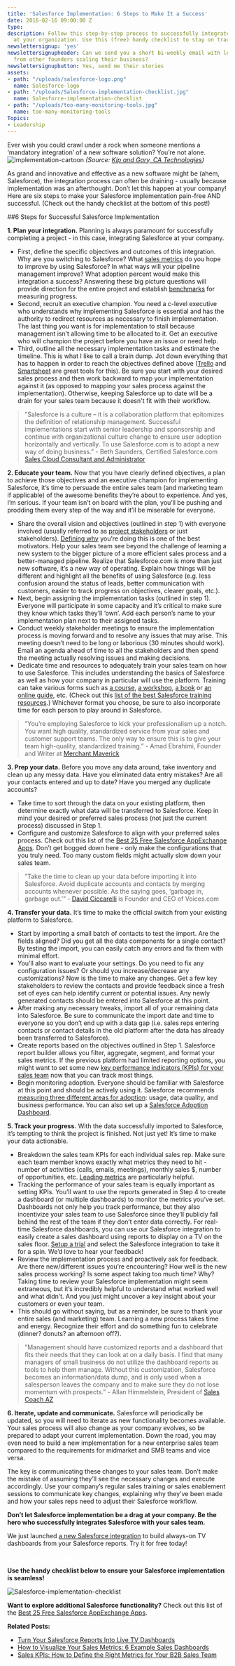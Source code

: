 ```yaml
---
title: 'Salesforce Implementation: 6 Steps to Make It a Success'
date: 2016-02-16 09:00:00 Z
type: 
description: Follow this step-by-step process to successfully integrate Salesforce
  at your organization. Use this (free) handy checklist to stay on track!
newslettersignup: 'yes'
newslettersignupheader: Can we send you a short bi-weekly email with lessons learned
  from other founders scaling their business?
newslettersignupbutton: Yes, send me their stories
assets:
- path: "/uploads/salesforce-logo.png"
  name: Salesforce-logo
- path: "/uploads/Salesforce-implementation-checklist.jpg"
  name: Salesforce-implementation-checklist
- path: "/uploads/too-many-monitoring-tools.jpg"
  name: too-many-monitoring-tools
Topics:
- Leadership
---
```


Ever wish you could crawl under a rock when someone mentions a ‘mandatory integration’ of a new software solution? You’re not alone. 
![implementation-cartoon](/uploads/too-many-monitoring-tools.jpg)
*(Source: [Kip and Gary, CA Technologies](http://www.ca.com/us/itcomics.aspx))*

As grand and innovative and effective as a new software might be (ahem, Salesforce), the integration process can often be draining - usually because implementation was an afterthought. Don’t let this happen at your company! Here are six steps to make your Salesforce implementation pain-free AND successful. (Check out the handy checklist at the bottom of this post!)  

##6 Steps for Successful Salesforce Implementation

**1. Plan your integration.** Planning is always paramount for successfully completing a project - in this case, integrating Salesforce at your company.
- First, define the specific objectives and outcomes of this integration. Why are you switching to Salesforce? What [sales metrics](https://www.geckoboard.com/learn/kpi-examples/sales-kpis/) do you hope to improve by using Salesforce? In what ways will your pipeline management improve? What adoption percent would make this integration a success? Answering these big picture questions will provide direction for the entire project and establish [benchmarks](https://www.geckoboard.com/blog/benchmarks-how-to-set-challenging-but-realistic-business-goals) for measuring progress.
- Second, recruit an executive champion. You need a c-level executive who understands why implementing Salesforce is essential and has the authority to redirect resources as necessary to finish implementation. The last thing you want is for implementation to stall because management isn’t allowing time to be allocated to it. Get an executive who will champion the project before you have an issue or need help.
- Third, outline all the necessary implementation tasks and estimate the timeline. This is what I like to call a brain dump. Jot down everything that has to happen in order to reach the objectives defined above (<a href="https://trello.com/" target="_blank">Trello</a> and <a href="https://www.smartsheet.com/a" target="_blank">Smartsheet</a> are great tools for this). Be sure you start with your desired sales process and then work backward to map your implementation against it (as opposed to mapping your sales process against the implementation). Otherwise, keeping Salesforce up to date will be a drain for your sales team because it doesn't fit with their workflow. 

>”Salesforce is a culture – it is a collaboration platform that epitomizes the definition of relationship management. Successful implementations start with senior leadership and sponsorship and continue with organizational culture change to ensure user adoption horizontally and vertically. To use Salesforce.com is to adopt a new way of doing business.” - Beth Saunders, Certified Salesforce.com <a href="http://www.bethsaundersconsulting.com/" target="_blank">Sales Cloud Consultant and Administrator</a>

**2. Educate your team.** Now that you have clearly defined objectives, a plan to achieve those objectives and an executive champion for implementing Salesforce, it’s time to persuade the entire sales team (and marketing team if applicable) of the awesome benefits they’re about to experience. And yes, I’m serious. If your team isn’t on board with the plan, you’ll be pushing and prodding them every step of the way and it’ll be miserable for everyone. 
- Share the overall vision and objectives (outlined in step 1) with everyone involved (usually referred to as <a href="https://en.wikipedia.org/wiki/Project_stakeholder" target="_blank">project stakeholders</a> or just stakeholders). <a href="https://www.geckoboard.com/blog/4-ways-data-can-help-motivate-your-sales-team/" target="_blank">Defining why</a> you’re doing this is one of the best motivators. Help your sales team see beyond the challenge of learning a new system to the bigger picture of a more efficient sales process and a better-managed pipeline. Realize that Salesforce.com is more than just new software, it’s a new way of operating. Explain how things will be different and highlight all the benefits of using Salesforce (e.g. less confusion around the status of leads, better communication with customers, easier to track progress on objectives, clearer goals, etc.). 
- Next, begin assigning the implementation tasks (outlined in step 1). Everyone will participate in some capacity and it’s critical to make sure they know which tasks they’ll ‘own’. Add each person’s name to your implementation plan next to their assigned tasks.
- Conduct weekly stakeholder meetings to ensure the implementation process is moving forward and to resolve any issues that may arise. This meeting doesn’t need to be long or laborious (30 minutes should work). Email an agenda ahead of time to all the stakeholders and then spend the meeting actually resolving issues and making decisions.
- Dedicate time and resources to adequately train your sales team on how to use Salesforce. This includes understanding the basics of Salesforce as well as how your company in particular will use the platform. Training can take various forms such as <a href="https://help.salesforce.com/HTTrainingCourseDetail?id=a2330000000Pqnj" target="_blank">a course</a>, <a href="http://opfocus.com/solutions/training/" target="_blank">a workshop</a>, <a href="http://www.amazon.com/Salesforce-com-Dummies-Tom-Wong/dp/1118822145/ref=sr_1_1?s=books&ie=UTF8&qid=1455291931&sr=1-1&keywords=salesforce" target="_blank">a book</a> or <a href="http://resources.docs.salesforce.com/200/7/en-us/sfdc/pdf/sf.pdf" target="_blank">an online guide</a>, etc. (Check out this [list of the best Salesforce training resources](https://www.geckoboard.com/blog/19-best-training-resources-to-learn-salesforce).) Whichever format you choose, be sure to also incorporate time for each person to play around in Salesforce. 

>”You’re employing Salesforce to kick your professionalism up a notch. You want high quality, standardized service from your sales and customer support teams. The only way to ensure this is to give your team high-quality, standardized training.” - Amad Ebrahimi, Founder and Writer at <a href="http://www.merchantmaverick.com/" target="_blank">Merchant Maverick</a>

**3. Prep your data.** Before you move any data around, take inventory and clean up any messy data. Have you eliminated data entry mistakes? Are all your contacts entered and up to date? Have you merged any duplicate accounts? 
- Take time to sort through the data on your existing platform, then determine exactly what data will be transferred to Salesforce. Keep in mind your desired or preferred sales process (not just the current process) discussed in Step 1.
- Configure and customize Salesforce to align with your preferred sales process. Check out this list of the <a href="https://www.geckoboard.com/blog/best-25-free-salesforce-appexchange-apps-by-category" target="_blank">Best 25 Free Salesforce AppExchange Apps</a>. Don’t get bogged down here - only make the configurations that you truly need. Too many custom fields might actually slow down your sales team.

>”Take the time to clean up your data before importing it into Salesforce.
Avoid duplicate accounts and contacts by merging accounts whenever possible. As the saying goes, ‘garbage in, garbage out.’” - <a href="https://twitter.com/davidciccarelli" target="_blank">David Ciccarelli</a> is Founder and CEO of Voices.com

**4. Transfer your data.** It’s time to make the official switch from your existing platform to Salesforce.
- Start by importing a small batch of contacts to test the import. Are the fields aligned? Did you get all the data components for a single contact? By testing the import, you can easily catch any errors and fix them with minimal effort.
- You’ll also want to evaluate your settings. Do you need to fix any configuration issues? Or should you increase/decrease any customizations? Now is the time to make any changes. Get a few key stakeholders to review the contacts and provide feedback since a fresh set of eyes can help identify current or potential issues. Any newly generated contacts should be entered into Salesforce at this point.
- After making any necessary tweaks, import all of your remaining data into Salesforce. Be sure to communicate the import date and time to everyone so you don’t end up with a data gap (i.e. sales reps entering contacts or contact details in the old platform after the data has already been transferred to Salesforce).
- Create reports based on the objectives outlined in Step 1. Salesforce report builder allows you filter, aggregate, segment, and format your sales metrics. If the previous platform had limited reporting options, you might want to set some new <a href="https://www.geckoboard.com/blog/sales-kpis-how-to-define-the-right-metrics-for-your-b2b-sales-team/" target="_blank">key performance indicators (KPIs) for your sales team</a> now that you can track most things.
- Begin monitoring adoption. Everyone should be familiar with Salesforce at this point and should be actively using it. Salesforce recommends <a href="http://help.salesforce.com/HTViewSolution?id=000025306" target="_blank">measuring three different areas for adoption</a>: usage, data quality, and business performance. You can also set up a <a href="https://appexchange.salesforce.com/listingDetail?listingId=a0N30000004gHhLEAU&tab=r" target="_blank">Salesforce Adoption Dashboard</a>.

**5. Track your progress.** With the data successfully imported to Salesforce, it’s tempting to think the project is finished. Not just yet! It’s time to make your data actionable.
- Breakdown the sales team KPIs for each individual sales rep. Make sure each team member knows exactly what metrics they need to hit - number of activities (calls, emails, meetings), monthly sales $, number of opportunities, etc. <a href="https://www.geckoboard.com/blog/leading-lagging-or-lost-how-to-find-the-right-key-performance-indicators-for-your-sales-team/" target="_blank">Leading metrics</a> are particularly helpful.
- Tracking the performance of your sales team is equally important as setting KPIs. You’ll want to use the reports generated in Step 4 to create a dashboard (or multiple dashboards) to monitor the metrics you’ve set. Dashboards not only help you track performance, but they also incentivize your sales team to use Salesforce since they’ll publicly fall behind the rest of the team if they don’t enter data correctly. For real-time Salesforce dashboards, you can use our Salesforce integration to easily create a sales dashboard using reports to display on a TV on the sales floor. <a href="https://www.geckoboard.com/try-geckoboard/" target="_blank">Setup a trial</a> and select the Salesforce integration to take it for a spin. We’d love to hear your feedback!
- Review the implementation process and proactively ask for feedback. Are there new/different issues you’re encountering? How well is the new sales process working? Is some aspect taking too much time? Why? Taking time to review your Salesforce implementation might seem extraneous, but it’s incredibly helpful to understand what worked well and what didn’t. And you just might uncover a key insight about your customers or even your team. 
- This should go without saying, but as a reminder, be sure to thank your entire sales (and marketing) team. Learning a new process takes time and energy. Recognize their effort and do something fun to celebrate (dinner? donuts? an afternoon off?).

>”Management should have customized reports and a dashboard that fits their needs that they can look at on a daily basis. I find that many managers of small business do not utilize the dashboard reports as tools to help them manage. Without this customization, Salesforce becomes an information/data dump, and is only used when a salesperson leaves the company and to make sure they do not lose momentum with prospects.” - Allan Himmelstein, President of <a href="http://www.salescoachaz.com/" target="_blank">Sales Coach AZ</a>

**6. Iterate, update and communicate.** Salesforce will periodically be updated, so you will need to iterate as new functionality becomes available. Your sales process will also change as your company evolves, so be prepared to adapt your current implementation. Down the road, you may even need to build a new implementation for a new enterprise sales team compared to the requirements for midmarket and SMB teams and vice versa.

The key is communicating these changes to your sales team. Don’t make the mistake of assuming they’ll see the necessary changes and execute accordingly. Use your company’s regular sales training or sales enablement sessions to communicate key changes, explaining why they’ve been made and how your sales reps need to adjust their Salesforce workflow.

**Don’t let Salesforce implementation be a drag at your company. Be the hero who successfully integrates Salesforce with your sales team.**

We just launched <a href="https://www.geckoboard.com/salesforce-dashboards/" target="_blank">a new Salesforce integration</a> to build always-on TV dashboards from your Salesforce reports. Try it for free today!

<a href="https://www.geckoboard.com/salesforce-dashboards/" class="blog__btn" style="color:#fff;">Try the Salesforce Integration</a>

**Use the handy checklist below to ensure your Salesforce implementation is seamless!**

![Salesforce-implementation-checklist](/uploads/Salesforce-implementation-checklist.jpg)

**Want to explore additional Salesforce functionality?** Check out this list of the <a href="https://www.geckoboard.com/blog/best-25-free-salesforce-appexchange-apps-by-category" target="_blank">Best 25 Free Salesforce AppExchange Apps</a>.

**Related Posts:**
- [Turn Your Salesforce Reports Into Live TV Dashboards](https://www.geckoboard.com/blog/new-turn-your-salesforce-reports-into-live-tv-dashboards-to-inform-your-team)
- [How to Visualize Your Sales Metrics: 6 Example Sales Dashboards](https://www.geckoboard.com/blog/how-to-visualize-your-sales-metrics-6-example-sales-dashboards)
- [Sales KPIs: How to Define the Right Metrics for Your B2B Sales Team](https://www.geckoboard.com/blog/sales-kpis-how-to-define-the-right-metrics-for-your-b2b-sales-team/)
